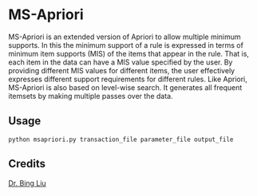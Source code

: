 # MS-Apriori
MS-Apriori is an extended version of Apriori to allow multiple minimum supports. In this the minimum support of a rule is expressed in terms of minimum item supports (MIS) of the items that appear in the rule. That is, each item in the data can have a MIS value specified by the user. By providing different MIS values for different items, the user effectively expresses different support requirements for different rules. Like Apriori, MS-Apriori is also based on level-wise search. It generates all frequent itemsets by making multiple passes over the data.

## Usage
`python msapriori.py transaction_file parameter_file output_file`

## Credits
[Dr. Bing Liu](https://www.cs.uic.edu/~liub/)
